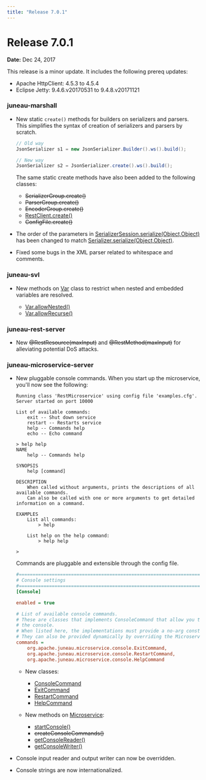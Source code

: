 ```yaml
---
title: "Release 7.0.1"
---
```


# Release 7.0.1

**Date:** Dec 24, 2017

This release is a minor update.
It includes the following prereq updates:

- Apache HttpClient: 4.5.3 to 4.5.4
- Eclipse Jetty: 9.4.6.v20170531 to 9.4.8.v20171121

### juneau-marshall

- New static `create()` methods for builders on serializers and parsers.
  This simplifies the syntax of creation of serializers and parsers by scratch.

  ```java
  // Old way
  JsonSerializer s1 = new JsonSerializer.Builder().ws().build();
  
  // New way
  JsonSerializer s2 = JsonSerializer.create().ws().build();
  ```

  The same static create methods have also been added to the following classes:

  - ~~SerializerGroup.create()~~
  - ~~ParserGroup.create()~~
  - ~~EncoderGroup.create()~~
  - [RestClient.create()]({{API_DOCS}}/org/apache/juneau/rest/client/RestClient.html#create())
  - ~~ConfigFile.create()~~

- The order of the parameters in [SerializerSession.serialize(Object,Object)]({{API_DOCS}}/org/apache/juneau/serializer/SerializerSession.html#serialize(Object,Object)) has been changed to match [Serializer.serialize(Object,Object)]({{API_DOCS}}/org/apache/juneau/serializer/Serializer.html#serialize(Object,Object)).

- Fixed some bugs in the XML parser related to whitespace and comments.

### juneau-svl

- New methods on [Var]({{API_DOCS}}/org/apache/juneau/svl/Var.html) class to restrict when nested and embedded
  variables are resolved.

  - [Var.allowNested()]({{API_DOCS}}/org/apache/juneau/svl/Var.html#allowNested())
  - [Var.allowRecurse()]({{API_DOCS}}/org/apache/juneau/svl/Var.html#allowRecurse())

### juneau-rest-server

- New ~~@RestResource(maxInput)~~ and ~~@RestMethod(maxInput)~~ for alleviating potential DoS attacks.

### juneau-microservice-server

- New pluggable console commands.
  When you start up the microservice, you'll now see the following:

  ```text
  Running class 'RestMicroservice' using config file 'examples.cfg'.
  Server started on port 10000

  List of available commands:
      exit -- Shut down service
      restart -- Restarts service
      help -- Commands help
      echo -- Echo command

  > help help
  NAME
      help -- Commands help
  
  SYNOPSIS
      help [command]
  
  DESCRIPTION
      When called without arguments, prints the descriptions of all available commands.
      Can also be called with one or more arguments to get detailed information on a command.
  
  EXAMPLES
      List all commands:
          > help
      
      List help on the help command:
          > help help
              
  > 
  ```

  Commands are pluggable and extensible through the config file.

  ```ini
  #=======================================================================================================================
  # Console settings
  #=======================================================================================================================
  [Console]
  
  enabled = true
  
  # List of available console commands.
  # These are classes that implements ConsoleCommand that allow you to submit commands to the microservice via
  # the console.
  # When listed here, the implementations must provide a no-arg constructor.
  # They can also be provided dynamically by overriding the Microservice.createConsoleCommands() method.
  commands = 
      org.apache.juneau.microservice.console.ExitCommand,
      org.apache.juneau.microservice.console.RestartCommand,
      org.apache.juneau.microservice.console.HelpCommand
  ```

  - New classes:

    - [ConsoleCommand]({{API_DOCS}}/org/apache/juneau/microservice/console/ConsoleCommand.html)
    - [ExitCommand]({{API_DOCS}}/org/apache/juneau/microservice/console/ExitCommand.html)
    - [RestartCommand]({{API_DOCS}}/org/apache/juneau/microservice/console/RestartCommand.html)
    - [HelpCommand]({{API_DOCS}}/org/apache/juneau/microservice/console/HelpCommand.html)

  - New methods on [Microservice]({{API_DOCS}}/org/apache/juneau/microservice/Microservice.html):

    - [startConsole()]({{API_DOCS}}/org/apache/juneau/microservice/Microservice.html#startConsole())
    -  ~~createConsoleCommands()~~
    - [getConsoleReader()]({{API_DOCS}}/org/apache/juneau/microservice/Microservice.html#getConsoleReader())
    - [getConsoleWriter()]({{API_DOCS}}/org/apache/juneau/microservice/Microservice.html#getConsoleWriter())

- Console input reader and output writer can now be overridden.

- Console strings are now internationalized.